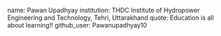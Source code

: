 name: Pawan Upadhyay
institution: THDC Institute of Hydropower Engineering and Technology, Tehri, Uttarakhand
quote: Education is all about learning!!
github_user: Pawanupadhyay10